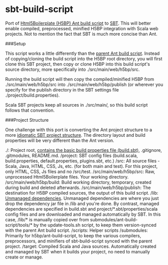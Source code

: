 sbt-build-script
================

Port of [Html5Boilerplate (H5BP) Ant build script][1] to [SBT][0].  This will better enable compiled, preprocessed, minified H5BP integration with Scala web projects.  Not to mention the fact that SBT is much more concise than Ant.

###Setup

This script works a little differently than the [parent Ant build script][1].  Instead of copying/cloning the build script into the H5BP root directory, you will first clone this SBT project, then copy or clone H5BP into this build script's source directory, more specifically into ./src/main/web/h5bp/src.

Running the build script will then copy the compiled/minified H5BP from ./src/main/web/h5bp/src into ./src/main/web/h5bp/publish (or wherever you specify for the publish directory in the SBT settings file ./project/build.properties).

Scala SBT projects keep all sources in ./src/main/, so this build script follows that convention.

###Project Structure

One challenge with this port is converting the Ant project structure to a more [idiomatic SBT project structure][4].  The directory layout and build properties will be very different than the Ant version.

./:                         Project root, [contains the basic build properties file (build.sbt)][3], .gitignore, .gitmodules, README.md.
/project:                   SBT config files (build.scala, build.properties, default.properties, plugins.sbt, etc.)
/src:                       All source files - Scala, Java, HTML, CSS, Js, etc. (for both main and test).  For this project, only HTML, CSS, Js files and no /src/test.
/src/main/web/h5bp/src:     Raw, unprocessed Html5Boilerplate files.  Your working directory.
/src/main/web/h5bp/build:   Build working directory, temporary, created during build and deleted afterwards.
/src/main/web/h5bp/publish: The destination for H5BP compiled sources, the output of this build script.
/lib:                       [Unmanaged dependencies][5].  Unmanaged dependencies are where you just drop the dependency jar file in /lib and you're done.  By contrast, managed dependencies are specified in build.sbt and project/\*.sbt/properties/scala config files and are downloaded and managed automatically by SBT.  In this case, /lib/\* is manually copied over from submodules/ant-build-script/tools/\* by the update-tools.sh script, to keep them version-synced with the parent Ant build script.
/scripts:                   Helper scripts
/submodules:                Primarily for h5bp/ant-build-script, to keep the various compilers, preprocessors, and minifiers of sbt-build-script synced with the parent project.
/target:                    Compiled Scala and Java sources.  Automatically created and managed by SBT when it builds your project, no need to manually create or manage.


[0]:    https://github.com/harrah/xsbt
[1]:    https://github.com/h5bp/ant-build-script
[2]:    https://github.com/h5bp/html5-boilerplate
[3]:    https://github.com/harrah/xsbt/wiki/Getting-Started-Hello
[4]:    https://github.com/harrah/xsbt/wiki/Getting-Started-Directories
[5]:    https://github.com/harrah/xsbt/wiki/Getting-Started-Library-Dependencies

